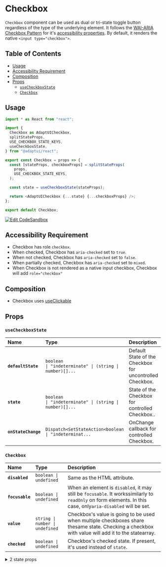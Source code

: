 # Checkbox

`Checkbox` component can be used as dual or tri-state toggle button regardless
of the type of the underlying element. It follows the
[WAI-ARIA Checkbox Pattern](https://www.w3.org/TR/wai-aria-practices/#checkbox)
for it's
[accessibility properties](https://w3c.github.io/aria-practices/#wai-aria-roles-states-and-properties-5).
By default, it renders the native `<input type="checkbox">`.

## Table of Contents

- [Usage](#usage)
- [Accessibility Requirement](#accessibility-requirement)
- [Composition](#composition)
- [Props](#props)
  - [`useCheckboxState`](#usecheckboxstate)
  - [`Checkbox`](#checkbox)

## Usage

```js
import * as React from "react";

import {
  Checkbox as AdaptUICheckbox,
  splitStateProps,
  USE_CHECKBOX_STATE_KEYS,
  useCheckboxState,
} from "@adaptui/react";

export const Checkbox = props => {
  const [stateProps, checkboxProps] = splitStateProps(
    props,
    USE_CHECKBOX_STATE_KEYS,
  );

  const state = useCheckboxState(stateProps);

  return <AdaptUICheckbox {...state} {...checkboxProps} />;
};

export default Checkbox;
```

[![Edit CodeSandbox](https://img.shields.io/badge/Checkbox%20Basic-Open%20On%20CodeSandbox-%230971f1?style=for-the-badge&logo=codesandbox&labelColor=151515)](https://codesandbox.io/s/vwt44)

## Accessibility Requirement

- Checkbox has role `checkbox`.
- When checked, Checkbox has `aria-checked` set to `true`.
- When not checked, Checkbox has `aria-checked` set to `false`.
- When partially checked, Checkbox has `aria-checked` set to `mixed`.
- When Checkbox is not rendered as a native input checkbox, Checkbox will add
  `role="checkbox"`

## Composition

- Checkbox uses [useClickable](https://reakit.io/docs/clickable)

## Props

### `useCheckboxState`

| Name                | Type                                                                                                                                                                                                   | Description                                              |
| :------------------ | :----------------------------------------------------------------------------------------------------------------------------------------------------------------------------------------------------- | :------------------------------------------------------- |
| **`defaultState`**  | <code title="boolean \| &#34;indeterminate&#34; \| (string \| number)[] \| undefined">boolean \| &#34;indeterminate&#34; \| (string \| number)[]...</code>                                             | Default State of the Checkbox for uncontrolled Checkbox. |
| **`state`**         | <code title="boolean \| &#34;indeterminate&#34; \| (string \| number)[] \| undefined">boolean \| &#34;indeterminate&#34; \| (string \| number)[]...</code>                                             | State of the Checkbox for controlled Checkbox..          |
| **`onStateChange`** | <code title="Dispatch&#60;SetStateAction&#60;boolean \| &#34;indeterminate&#34; \| (string \| number)[]&#62;&#62; \| undefined">Dispatch&#60;SetStateAction&#60;boolean \| &#34;indeterminat...</code> | OnChange callback for controlled Checkbox.               |

### `Checkbox`

| Name            | Type                                       | Description                                                                                                                                                  |
| :-------------- | :----------------------------------------- | :----------------------------------------------------------------------------------------------------------------------------------------------------------- |
| **`disabled`**  | <code>boolean \| undefined</code>          | Same as the HTML attribute.                                                                                                                                  |
| **`focusable`** | <code>boolean \| undefined</code>          | When an element is `disabled`, it may still be `focusable`. It workssimilarly to `readOnly` on form elements. In this case, only`aria-disabled` will be set. |
| **`value`**     | <code>string \| number \| undefined</code> | Checkbox's value is going to be used when multiple checkboxes share thesame state. Checking a checkbox with value will add it to the statearray.             |
| **`checked`**   | <code>boolean \| undefined</code>          | Checkbox's checked state. If present, it's used instead of `state`.                                                                                          |

<details><summary>2 state props</summary>
> These props are returned by the state hook. You can spread them into this component (`{...state}`) or pass them separately. You can also provide these props from your own state logic.

| Name           | Type                                                                                                                                                                                     | Description                                                                                                                 |
| :------------- | :--------------------------------------------------------------------------------------------------------------------------------------------------------------------------------------- | :-------------------------------------------------------------------------------------------------------------------------- |
| **`state`**    | <code>boolean \| &#34;indeterminate&#34; \| (string \| number)[]</code>                                                                                                                  | Stores the state of the checkbox.If checkboxes that share this state have defined a `value` prop, it'sgoing to be an array. |
| **`setState`** | <code title="(value: SetStateAction&#60;boolean \| &#34;indeterminate&#34; \| (string \| number)[]&#62;) =&#62; void">(value: SetStateAction&#60;boolean \| &#34;indeterminate...</code> | Sets `state` for the checkbox.                                                                                              |

</details>
